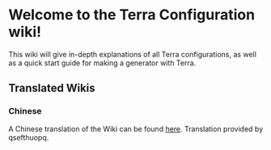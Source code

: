 # Welcome to the Terra Configuration wiki! 

This wiki will give in-depth explanations of all Terra configurations, as well as a quick start guide for making a generator with Terra.

## Translated Wikis
### Chinese
A Chinese translation of the Wiki can be found [here](https://mineplugin.org/Terra). Translation provided by qsefthuopq.